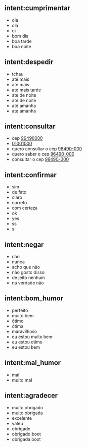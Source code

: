 ## intent:cumprimentar
- olá
- ola
- oi
- bom dia
- boa tarde
- boa noite

## intent:despedir
- tchau
- até mais
- ate mais
- ate mais tarde
- ate de noite
- até de noite
- até amanha
- ate amanha

## intent:consultar
- cep [96490000](cep)
- [01001000](cep)
- quero consultar o cep [96490-000](cep)
- quero saber o cep [96490-000](cep)
- consultar o cep  [96490-000](cep)

## intent:confirmar
- sim
- de fato
- claro
- correto
- com certeza
- ok
- yes
- ss
- s

## intent:negar
- não
- nunca
- acho que não
- não gosto disso
- de jeito nenhum
- na verdade não

## intent:bom_humor
- perfeito
- muito bem
- ótimo
- ótima
- maravilhoso
- eu estou muito bem
- eu estou otimo
- eu estou bem

## intent:mal_humor
- mal
- muito mal
<!-- - unhappy
- bad
- very bad
- awful
- terrible
- not very good
- extremely sad
- so sad -->

## intent:agradecer
- muito obrigado
- muito obrigada
- excelente
- valeu
- obrigado
- obrigado boot
- obrigada boot

<!-- ## intent:consultar
- quero saber o nome da {"entidy": "cidade"}
- desejo saber o nome da {"entidy": "cidade"}
- por favor  preciso saber o nome {"entidy": "cidade"}
- por favor  preciso saber o nome {"entidy": "cidade"} -->